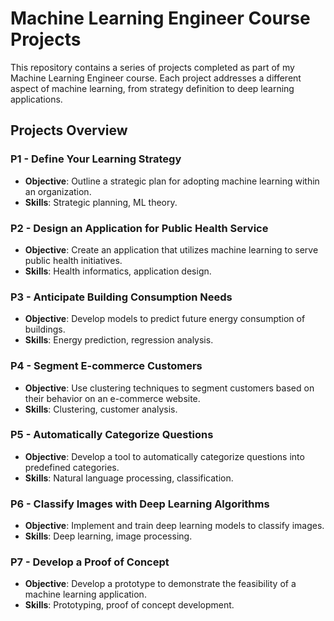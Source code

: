 
# Machine Learning Engineer Course Projects

This repository contains a series of projects completed as part of my Machine Learning Engineer course. Each project addresses a different aspect of machine learning, from strategy definition to deep learning applications.

## Projects Overview

### P1 - Define Your Learning Strategy
- **Objective**: Outline a strategic plan for adopting machine learning within an organization.
- **Skills**: Strategic planning, ML theory.

### P2 - Design an Application for Public Health Service
- **Objective**: Create an application that utilizes machine learning to serve public health initiatives.
- **Skills**: Health informatics, application design.

### P3 - Anticipate Building Consumption Needs
- **Objective**: Develop models to predict future energy consumption of buildings.
- **Skills**: Energy prediction, regression analysis.

### P4 - Segment E-commerce Customers
- **Objective**: Use clustering techniques to segment customers based on their behavior on an e-commerce website.
- **Skills**: Clustering, customer analysis.

### P5 - Automatically Categorize Questions
- **Objective**: Develop a tool to automatically categorize questions into predefined categories.
- **Skills**: Natural language processing, classification.

### P6 - Classify Images with Deep Learning Algorithms
- **Objective**: Implement and train deep learning models to classify images.
- **Skills**: Deep learning, image processing.

### P7 - Develop a Proof of Concept
- **Objective**: Develop a prototype to demonstrate the feasibility of a machine learning application.
- **Skills**: Prototyping, proof of concept development.
